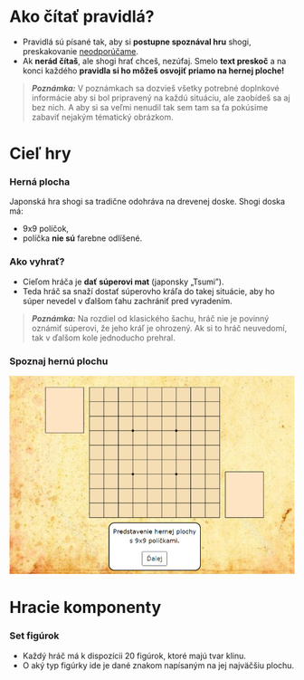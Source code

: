 # Ako čítať pravidlá?
- Pravidlá sú písané tak, aby si **postupne spoznával hru** shogi, preskakovanie <ins>neodporúčame</ins>.
- Ak **nerád čítaš**, ale shogi hrať chceš, nezúfaj. Smelo **text preskoč** a na konci každého **pravidla si ho môžeš osvojiť priamo na hernej ploche!**
>**_Poznámka:_** V poznámkach sa dozvieš všetky potrebné doplnkové informácie aby si bol pripravený na každú situáciu, ale zaobídeš sa aj bez nich. 
A aby si sa veľmi nenudil tak sem tam sa ťa pokúsime zabaviť nejakým tématický obrázkom. 


# Cieľ hry
### Herná plocha
Japonská hra shogi sa tradične odohráva na drevenej doske. Shogi doska má:
- 9x9 políčok, 
- políčka **nie sú** farebne odlíšené.

### Ako vyhrať?
- Cieľom hráča je **dať súperovi mat** (japonsky „Tsumi”).
- Teda hráč sa snaží dostať súperovho kráľa do takej situácie, aby ho súper nevedel v ďalšom ťahu zachrániť pred vyradením.

 >**_Poznámka:_** Na rozdiel od klasického šachu, hráč nie je povinný oznámiť súperovi, že jeho kráľ je ohrozený. Ak si to hráč neuvedomí, tak v ďalšom kole jednoducho prehral.

### Spoznaj hernú plochu

![HP](https://github.com/mihalova/Learn2Shogi/blob/master/pictures/tmp/r1.PNG)

# Hracie komponenty
### Set figúrok
- Každý hráč má k dispozícii 20 figúrok, ktoré majú tvar klinu.
- O aký typ figúrky ide je dané znakom napísaným na jej najväčšiu plochu.
